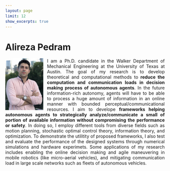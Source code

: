 ```yaml
---
layout: page
limit: 12
show_excerpts: true
---
```

<!-- Google tag (gtag.js) -->
<script async src="https://www.googletagmanager.com/gtag/js?id=G-J94ZCQBRK9"></script>
<script>
  window.dataLayer = window.dataLayer || [];
  function gtag(){dataLayer.push(arguments);}
  gtag('js', new Date());

  gtag('config', 'G-J94ZCQBRK9');
</script>

<left> <h1>Alireza Pedram</h1> </left>
<p align="justify">
<img style="float: left; margin: 0px 12px 0px 0px;" src="Alireza_Pedram_2.jpg" width="120" />
I am a Ph.D. candidate in the Walker Department of Mechanical Engineering at the University of Texas at Austin.
The goal of my research is to develop theoretical and computational methods to <b>reduce the computation and communication loads in decision making process of autonomous agents</b>.
In the future information-rich autonomy, agents will have to be able to process a huge amount of information in an online manner with  bounded
perceptual/communicational resources.
I aim to develope <b>frameworks helping autonomous agents to strategically analyze/communicate a small of portion of available information without compromising the performance or safety</b>.   
In doing so, I employ different tools from diverse fields such as motion planning, stochastic optimal control theory, information theory, and optimization. To demonstrate the utilitity of  proposed frameworks, I also test and evaluate the performance of the designed 
systems through numerical simulations and hardware experimets. 
Some applications of my research includes enabling the online decision making and agile maneuvering in mobile robotics (like micro-aerial vehicles), and mitigating communication load in large scale networks such as fleets of autonomous vehicles.</p>
<p>
<!--
<img src="Alireza_Pedram.jpg" width="50"/>
<p align = "justify">
<p align="center">
y research aims to build <b>socially intelligent autonomous systems</b> that co-exist, cooperate, and compete with other agents, as well as with humans.
 {% include social-media-links.html %} 
-->
